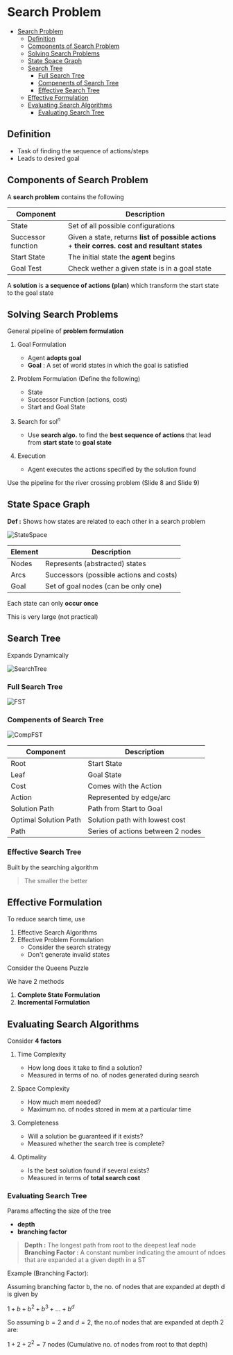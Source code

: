# Search Problem

- [Search Problem](#search-problem)
  - [Definition](#definition)
  - [Components of Search Problem](#components-of-search-problem)
  - [Solving Search Problems](#solving-search-problems)
  - [State Space Graph](#state-space-graph)
  - [Search Tree](#search-tree)
    - [Full Search Tree](#full-search-tree)
    - [Compenents of Search Tree](#compenents-of-search-tree)
    - [Effective Search Tree](#effective-search-tree)
  - [Effective Formulation](#effective-formulation)
  - [Evaluating Search Algorithms](#evaluating-search-algorithms)
    - [Evaluating Search Tree](#evaluating-search-tree)

## Definition

- Task of finding the sequence of actions/steps
- Leads to desired goal

## Components of Search Problem

A **search problem** contains the following

| Component          | Description                                                                                       |
| ------------------ | ------------------------------------------------------------------------------------------------- |
| State              | Set of all possible configurations                                                                |
| Successor function | Given a state, returns **list of possible actions** + **their corres. cost and resultant states** |
| Start State        | The initial state the **agent** begins                                                            |
| Goal Test          | Check wether a given state is in a goal state                                                     |

A **solution** is **a sequence of actions (plan)** which transform the start state to the goal state

## Solving Search Problems

General pipeline of **problem formulation**

1. Goal Formulation

   - Agent **adopts goal**
   - **Goal** : A set of world states in which the goal is satisfied

2. Problem Formulation (Define the following)

   - State
   - Successor Function (actions, cost)
   - Start and Goal State

3. Search for sol$^n$

   - Use **search algo.** to find the **best sequence of actions** that lead from **start state** to **goal state**

4. Execution
   - Agent executes the actions specified by the solution found

Use the pipeline for the river crossing problem (Slide 8 and Slide 9)

## State Space Graph

**Def :** Shows how states are related to each other in a search problem

![StateSpace](Image/StateSpaceGraph.jpg)

| Element | Description                             |
| ------- | --------------------------------------- |
| Nodes   | Represents (abstracted) states          |
| Arcs    | Successors (possible actions and costs) |
| Goal    | Set of goal nodes (can be only one)     |

Each state can only **occur once**

This is very large (not practical)

## Search Tree

Expands Dynamically

![SearchTree](Image/SearchTree.jpg)

### Full Search Tree

![FST](Image/FST.jpg)

### Compenents of Search Tree

![CompFST](Image/CompFST.jpg)

| Component             | Description                       |
| --------------------- | --------------------------------- |
| Root                  | Start State                       |
| Leaf                  | Goal State                        |
| Cost                  | Comes with the Action             |
| Action                | Represented by edge/arc           |
| Solution Path         | Path from Start to Goal           |
| Optimal Solution Path | Solution path with lowest cost    |
| Path                  | Series of actions between 2 nodes |

### Effective Search Tree

Built by the searching algorithm

> The smaller the better

## Effective Formulation

To reduce search time, use

1. Effective Search Algorithms
2. Effective Problem Formulation
   - Consider the search strategy
   - Don't generate invalid states

Consider the Queens Puzzle

We have 2 methods

1. **Complete State Formulation**
2. **Incremental Formulation**

## Evaluating Search Algorithms

Consider **4 factors**

1. Time Complexity
   - How long does it take to find a solution?
   - Measured in terms of no. of nodes generated during search

2. Space Complexity
   - How much mem needed?
   - Maximum no. of nodes stored in mem at a particular time

3. Completeness
   - Will a solution be guaranteed if it exists?
   - Measured whether the search tree is complete?

4. Optimality
   - Is the best solution found if several exists?
   - Measured in terms of **total search cost**

### Evaluating Search Tree

Params affecting the size of the tree

- **depth**
- **branching factor**

> **Depth :** The longest path from root to the deepest leaf node
> **Branching Factor :** A constant number indicating the amount of ndoes that are expanded at a given depth in a ST

Example (Branching Factor):

Assuming branching factor b, the no. of nodes that are expanded at depth d is given by

$1 + b + b^2 + b^3 + ... + b^d$

So assuming $b = 2$ and $d = 2$, the no.of nodes that are expanded at depth 2 are:

$1 + 2 + 2^2 = 7$ nodes (Cumulative no. of nodes from root to that depth)
